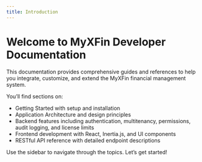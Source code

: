 ```yaml
---
title: Introduction
---
```


# Welcome to MyXFin Developer Documentation

This documentation provides comprehensive guides and references to help you integrate, customize, and extend the MyXFin financial management system.

You’ll find sections on:

- Getting Started with setup and installation
- Application Architecture and design principles
- Backend features including authentication, multitenancy, permissions, audit logging, and license limits
- Frontend development with React, Inertia.js, and UI components
- RESTful API reference with detailed endpoint descriptions

Use the sidebar to navigate through the topics. Let’s get started!
